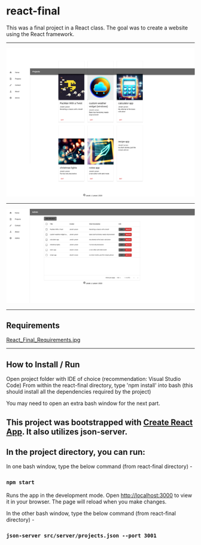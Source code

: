 # react-final

This was a final project in a React class. The goal was to create a website using the React framework. 

- - - - 
![picture alt](react_app_projects.png "The Projects Page")
- - - -
![picture alt](react_app_admin.png "The Admin Page")
- - - -

## Requirements

[React_Final_Requirements.jpg](React_Final_Requirements.jpg "React_Final_Requirements.jpg")

- - - - 
## How to Install / Run

Open project folder with IDE of choice (recommendation: Visual Studio Code)
From within the react-final directory, type 'npm install' into bash (this should install all the dependencies required by the project)

You may need to open an extra bash window for the next part.

## This project was bootstrapped with [Create React App](https://github.com/facebook/create-react-app). It also utilizes json-server.
## In the project directory, you can run:

In one bash window, type the below command (from react-final directory) - 
### `npm start`

Runs the app in the development mode.
Open [http://localhost:3000](http://localhost:3000) to view it in your browser.
The page will reload when you make changes.

In the other bash window, type the below command (from react-final directory) -
### `json-server src/server/projects.json --port 3001`